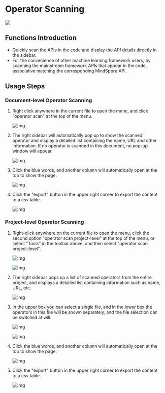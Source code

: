# Operator Scanning

<a href="https://gitee.com/mindspore/docs/blob/master/docs/devtoolkit/docs/source_en/operator_scanning.md" target="_blank"><img src="https://mindspore-website.obs.cn-north-4.myhuaweicloud.com/website-images/master/resource/_static/logo_source_en.png"></a>

## Functions Introduction

* Quickly scan the APIs in the code and display the API details directly in the sidebar.
* For the convenience of other machine learning framework users, by scanning the mainstream framework APIs that appear in the code, associative matching the corresponding MindSpore API.

## Usage Steps

### Document-level Operator Scanning

1. Right click anywhere in the current file to open the menu, and click "operator scan" at the top of the menu.

   ![img](https://mindspore-website.obs.cn-north-4.myhuaweicloud.com/website-images/master/docs/devtoolkit/docs/source_zh_cn/images/clip_image100.jpg)

2. The right sidebar will automatically pop up to show the scanned operator and display a detailed list containing the name, URL and other information. If no operator is scanned in this document, no pop-up window will appear.

   ![img](https://mindspore-website.obs.cn-north-4.myhuaweicloud.com/website-images/master/docs/devtoolkit/docs/source_zh_cn/images/clip_image101.jpg)

3. Click the blue words, and another column will automatically open at the top to show the page.

   ![img](https://mindspore-website.obs.cn-north-4.myhuaweicloud.com/website-images/master/docs/devtoolkit/docs/source_zh_cn/images/clip_image102.jpg)

4. Click the "export" button in the upper right corner to export the content to a csv table.

   ![img](https://mindspore-website.obs.cn-north-4.myhuaweicloud.com/website-images/master/docs/devtoolkit/docs/source_zh_cn/images/clip_image103.jpg)

### Project-level Operator Scanning

1. Right-click anywhere on the current file to open the menu, click the second option "operator scan project-level" at the top of the menu, or select "Tools" in the toolbar above, and then select "operator scan project-level".

   ![img](https://mindspore-website.obs.cn-north-4.myhuaweicloud.com/website-images/master/docs/devtoolkit/docs/source_zh_cn/images/clip_image104.jpg)

   ![img](https://mindspore-website.obs.cn-north-4.myhuaweicloud.com/website-images/master/docs/devtoolkit/docs/source_zh_cn/images/clip_image105.jpg)

2. The right sidebar pops up a list of scanned operators from the entire project, and displays a detailed list containing information such as name, URL, etc.

   ![img](https://mindspore-website.obs.cn-north-4.myhuaweicloud.com/website-images/master/docs/devtoolkit/docs/source_zh_cn/images/clip_image106.jpg)

3. In the upper box you can select a single file, and in the lower box the operators in this file will be shown separately, and the file selection can be switched at will.

   ![img](https://mindspore-website.obs.cn-north-4.myhuaweicloud.com/website-images/master/docs/devtoolkit/docs/source_zh_cn/images/clip_image107.jpg)

   ![img](https://mindspore-website.obs.cn-north-4.myhuaweicloud.com/website-images/master/docs/devtoolkit/docs/source_zh_cn/images/clip_image108.jpg)

4. Click the blue words, and another column will automatically open at the top to show the page.

   ![img](https://mindspore-website.obs.cn-north-4.myhuaweicloud.com/website-images/master/docs/devtoolkit/docs/source_zh_cn/images/clip_image109.jpg)

5. Click the "export" button in the upper right corner to export the content to a csv table.

   ![img](https://mindspore-website.obs.cn-north-4.myhuaweicloud.com/website-images/master/docs/devtoolkit/docs/source_zh_cn/images/clip_image110.jpg)
